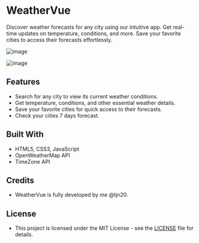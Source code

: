 # WeatherVue
Discover weather forecasts for any city using our intuitive app. Get real-time updates on temperature, conditions, and more. Save your favorite cities to access their forecasts effortlessly.

![image](https://github.com/tjn20/Weather-App/assets/142109365/2bce8120-1332-4642-83e9-200c1f579207)

![image](https://github.com/tjn20/Weather-App/assets/142109365/2a702ce6-942c-4ce0-9682-23dbfa8f7a84)

## Features

- Search for any city to view its current weather conditions.
- Get temperature, conditions, and other essential weather details.
- Save your favorite cities for quick access to their forecasts.
- Check your cities 7 days forecast.


## Built With

- HTML5, CSS3, JavaScript
- OpenWeatherMap API
- TimeZone API

## Credits

- WeatherVue is fully developed by me @tjn20.

## License 
- This project is licensed under the MIT License - see the [LICENSE](LICENSE) file for details.
